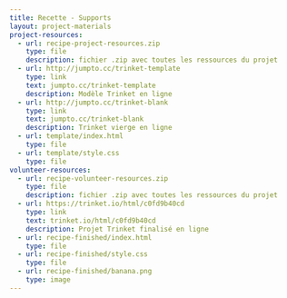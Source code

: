 ```yaml
---
title: Recette - Supports
layout: project-materials
project-resources:
  - url: recipe-project-resources.zip
    type: file
    description: fichier .zip avec toutes les ressources du projet
  - url: http://jumpto.cc/trinket-template
    type: link
    text: jumpto.cc/trinket-template
    description: Modèle Trinket en ligne
  - url: http://jumpto.cc/trinket-blank
    type: link
    text: jumpto.cc/trinket-blank
    description: Trinket vierge en ligne
  - url: template/index.html
    type: file
  - url: template/style.css
    type: file
volunteer-resources:
  - url: recipe-volunteer-resources.zip
    type: file
    description: fichier .zip avec toutes les ressources du projet
  - url: https://trinket.io/html/c0fd9b40cd
    type: link
    text: trinket.io/html/c0fd9b40cd
    description: Projet Trinket finalisé en ligne
  - url: recipe-finished/index.html
    type: file
  - url: recipe-finished/style.css
    type: file
  - url: recipe-finished/banana.png
    type: image
---
```

